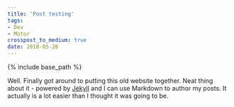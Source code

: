 ```yaml
---
title: 'Post testing'
tags:
- Dev
- Motor
crosspost_to_medium: true
date: 2018-05-28
---
```


{% include base_path %}

Well. Finally got around to putting this old website together. Neat thing about it - powered by [Jekyll](http://jekyllrb.com) and I can use Markdown to author my posts. It actually is a lot easier than I thought it was going to be.
